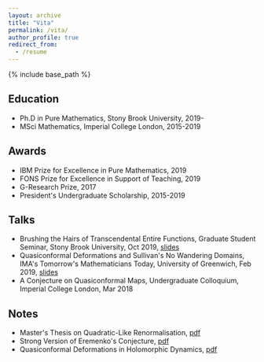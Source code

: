 ```yaml
---
layout: archive
title: "Vita"
permalink: /vita/
author_profile: true
redirect_from:
  - /resume
---
```


{% include base_path %}

## Education
* Ph.D in Pure Mathematics, Stony Brook University, 2019-
* MSci Mathematics, Imperial College London, 2015-2019

## Awards
  * IBM Prize for Excellence in Pure Mathematics, 2019
  * FONS Prize for Excellence in Support of Teaching, 2019
  * G-Research Prize, 2017
  * President's Undergraduate Scholarship, 2015-2019

## Talks
  * Brushing the Hairs of Transcendental Entire Functions, Graduate Student Seminar, Stony Brook University, Oct 2019, [slides](/files/brushing-the-hairs-talk.pdf)
  * Quasiconformal Deformations and Sullivan's No Wandering Domains, IMA's Tomorrow's Mathematicians Today, University of Greenwich, Feb 2019, [slides](/files/qc-deformations-talk.pdf)
  * A Conjecture on Quasiconformal Maps, Undergraduate Colloquium, Imperial College London, Mar 2018

## Notes
  * Master's Thesis on Quadratic-Like Renormalisation, [pdf](/files/masters-thesis.pdf)
  * Strong Version of Eremenko's Conjecture, [pdf](/files/eremenko-lyubich-class.pdf)
  * Quasiconformal Deformations in Holomorphic Dynamics, [pdf](/files/quasiconformal-deformations.pdf)
